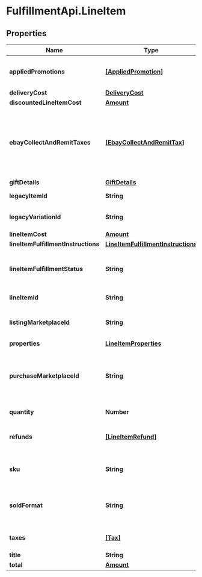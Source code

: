 # FulfillmentApi.LineItem

## Properties
Name | Type | Description | Notes
------------ | ------------- | ------------- | -------------
**appliedPromotions** | [**[AppliedPromotion]**](AppliedPromotion.md) | This array contains information about one or more sales promotions or discounts applied to the line item. It is always returned, but will be returned as an empty array if no special sales promotions or discounts apply to the order line item. | [optional] 
**deliveryCost** | [**DeliveryCost**](DeliveryCost.md) |  | [optional] 
**discountedLineItemCost** | [**Amount**](Amount.md) |  | [optional] 
**ebayCollectAndRemitTaxes** | [**[EbayCollectAndRemitTax]**](EbayCollectAndRemitTax.md) | This container will be returned if the order line item is subject to a &#x27;Collect and Remit&#x27; tax that eBay will collect and remit to the proper taxing authority on the buyer&#x27;s behalf. &#x27;Collect and Remit&#x27; tax includes US state-mandated sales tax and &#x27;Goods and Services&#x27; tax (collected in Australia and New Zealand). The amount of this tax is shown in the amount field, and the type of tax is shown in the taxType field. eBay will display the tax type and amount during checkout in accordance with the buyer&#x27;s address, and handle collection and remittance of the tax without requiring the seller to take any action. | [optional] 
**giftDetails** | [**GiftDetails**](GiftDetails.md) |  | [optional] 
**legacyItemId** | **String** | The eBay-generated legacy listing item ID of the listing. Note that the unique identifier of a listing in REST-based APIs is called the listingId instead. | [optional] 
**legacyVariationId** | **String** | The unique identifier of a single variation within a multiple-variation listing. This field is only returned if the line item purchased was from a multiple-variation listing. | [optional] 
**lineItemCost** | [**Amount**](Amount.md) |  | [optional] 
**lineItemFulfillmentInstructions** | [**LineItemFulfillmentInstructions**](LineItemFulfillmentInstructions.md) |  | [optional] 
**lineItemFulfillmentStatus** | **String** | This enumeration value indicates the current fulfillment status of the line item. For implementation help, refer to &lt;a href&#x3D;&#x27;https://developer.ebay.com/api-docs/sell/fulfillment/types/sel:LineItemFulfillmentStatusEnum&#x27;&gt;eBay API documentation&lt;/a&gt; | [optional] 
**lineItemId** | **String** | This is the unique identifier of an eBay order line item. This field is created as soon as there is a commitment to buy from the seller. | [optional] 
**listingMarketplaceId** | **String** | The unique identifier of the eBay marketplace where the line item was listed. For implementation help, refer to &lt;a href&#x3D;&#x27;https://developer.ebay.com/api-docs/sell/fulfillment/types/ba:MarketplaceIdEnum&#x27;&gt;eBay API documentation&lt;/a&gt; | [optional] 
**properties** | [**LineItemProperties**](LineItemProperties.md) |  | [optional] 
**purchaseMarketplaceId** | **String** | The unique identifier of the eBay marketplace where the line item was listed. Often, the listingMarketplaceId and the purchaseMarketplaceId identifier are the same, but there are occasions when an item will surface on multiple eBay marketplaces. For implementation help, refer to &lt;a href&#x3D;&#x27;https://developer.ebay.com/api-docs/sell/fulfillment/types/ba:MarketplaceIdEnum&#x27;&gt;eBay API documentation&lt;/a&gt; | [optional] 
**quantity** | **Number** | The number of units of the line item in the order. These are represented as a group by a single lineItemId. | [optional] 
**refunds** | [**[LineItemRefund]**](LineItemRefund.md) | This array is always returned, but is returned as an empty array unless the seller has submitted a partial or full refund to the buyer for the order. If a refund has occurred, the refund amount and refund date will be shown for each refund. | [optional] 
**sku** | **String** | Seller-defined Stock-Keeping Unit (SKU). This inventory identifier must be unique within the seller&#x27;s eBay inventory. SKUs are optional when listing in the legacy/Trading API system, but SKUs are required when listing items through the Inventory API model. | [optional] 
**soldFormat** | **String** | The eBay listing type of the line item. The most common listing types are AUCTION and FIXED_PRICE. For implementation help, refer to &lt;a href&#x3D;&#x27;https://developer.ebay.com/api-docs/sell/fulfillment/types/sel:SoldFormatEnum&#x27;&gt;eBay API documentation&lt;/a&gt; | [optional] 
**taxes** | [**[Tax]**](Tax.md) | Contains a list of taxes applied to the line item, if any. This array is always returned, but will be returned as empty if no taxes are applicable to the line item, or if the seller is opted in to eBay managed payments. | [optional] 
**title** | **String** | The title of the listing. | [optional] 
**total** | [**Amount**](Amount.md) |  | [optional] 
